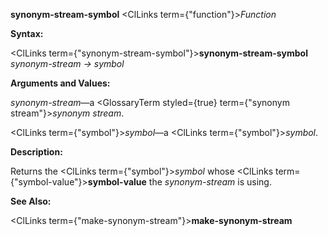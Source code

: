 **synonym-stream-symbol** <ClLinks  term={"function"}><i>Function</i></ClLinks> 



**Syntax:** 



<ClLinks  term={"synonym-stream-symbol"}><b>synonym-stream-symbol</b></ClLinks> *synonym-stream → symbol* 



**Arguments and Values:** 



*synonym-stream*—a <GlossaryTerm styled={true} term={"synonym stream"}><i>synonym stream</i></GlossaryTerm>. 



<ClLinks  term={"symbol"}><i>symbol</i></ClLinks>—a <ClLinks  term={"symbol"}><i>symbol</i></ClLinks>. 







 



 



**Description:** 



Returns the <ClLinks  term={"symbol"}><i>symbol</i></ClLinks> whose <ClLinks  term={"symbol-value"}><b>symbol-value</b></ClLinks> the *synonym-stream* is using. 



**See Also:** 



<ClLinks  term={"make-synonym-stream"}><b>make-synonym-stream</b></ClLinks> 



